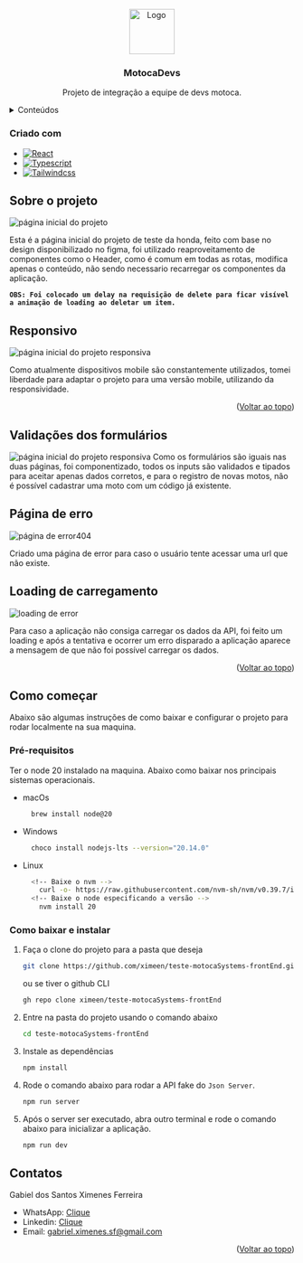 
<br />
<div align="center">
  <a href="https://github.com/ximeen/teste-motocaSystems-frontEnd">
    <img src="public/readmeImages/logoMotoca.png" alt="Logo" width="80" height="80">
  </a>

<h3 align="center">MotocaDevs</h3>

  <p align="center">
    Projeto de integração a equipe de devs motoca.
    <br />
  
  </p>
</div>

<details>
  <summary>Conteúdos</summary>
  <ol>
    <li>
      <a href="#sobre-o-projeto">Sobre o projeto</a>
      <ul>
        <li><a href="#criado-com">Criado com</a></li>
        <li><a href="#responsivo">Responsivo</a></li>
        <li><a href="#validações-dos-formulários">Validações dos formulários</a></li>
        <li><a href="#página-de-erro">Página de error 404</a></li>
      </ul>
    </li>
    <li>
      <a href="#como-começar">Como começar</a>
      <ul>
        <li><a href="#pré-requisitos">Pré-requisitos</a></li>
        <li><a href="#como-baixar-e-instalar">Instalação</a></li>
      </ul>
    </li>
    <li><a href="#contatos">Contatos</a></li>
  </ol>
</details>

### Criado com

* [![React][React.js]][React-url]
* [![Typescript][Typescript]][Typescript-url]
* [![Tailwindcss][Tailwindcss]][Tailwindcss-url]
<!-- * [![Zod][Zod]][Zod-url]
* [![ReactQuery][ReactQuery]][ReactQuery-url] -->



## Sobre o projeto
![página inicial do projeto][homepage-screenshot]

Esta é a página inicial do projeto de teste da honda, feito com base no design disponibilizado no figma, foi utilizado reaproveitamento de componentes como o Header, como é comum em todas as rotas, modifica apenas o conteúdo, não sendo necessario recarregar os componentes da aplicação.

<strong > `OBS: Foi colocado um delay na requisição de delete para ficar visível a animação de loading ao deletar um item.` </strong >

## Responsivo
![página inicial do projeto responsiva][homepageResponsive-screenshot]

Como atualmente dispositivos mobile são constantemente utilizados, tomei liberdade para adaptar o projeto para uma versão mobile, utilizando da responsividade.

<p align="right">(<a href="#criado-com">Voltar ao topo</a>)</p>


## Validações dos formulários
![página inicial do projeto responsiva][formValidations]
  Como os formulários são iguais nas duas páginas, foi componentizado, todos os inputs são validados e tipados para aceitar apenas dados corretos, e para o registro de novas motos, não é possível cadastrar uma moto com um código já existente.

## Página de erro 
![página de error404][error404Page-screenshot]

Criado uma página de error para caso o usuário tente acessar uma url que não existe.

## Loading de carregamento

![loading de error][loadingErrorPage-gif]

Para caso a aplicação não consiga carregar os dados da API, foi feito um loading e após a tentativa e ocorrer um erro disparado a aplicação aparece a mensagem de que não foi possível carregar os dados. 


<p align="right">(<a href="#criado-com">Voltar ao topo</a>)</p>


<!-- GETTING STARTED -->
## Como começar

Abaixo são algumas instruções de como baixar e configurar o projeto para rodar localmente na sua maquina.

### Pré-requisitos

Ter o node 20 instalado na maquina. Abaixo como baixar nos principais sistemas operacionais.
* macOs
  ```sh
    brew install node@20
  ```
* Windows
  ```sh
    choco install nodejs-lts --version="20.14.0"
  ```
* Linux
  ```bash
    <!-- Baixe o nvm -->
      curl -o- https://raw.githubusercontent.com/nvm-sh/nvm/v0.39.7/install.sh | bash
    <!-- Baixe o node especificando a versão -->
      nvm install 20
  ```

### Como baixar e instalar

1. Faça o clone do projeto para a pasta que deseja
   ```sh
   git clone https://github.com/ximeen/teste-motocaSystems-frontEnd.git
   ```
   ou se tiver o github CLI
   ```sh
   gh repo clone ximeen/teste-motocaSystems-frontEnd
   ```

2. Entre na pasta do projeto usando o comando abaixo
    ```sh
    cd teste-motocaSystems-frontEnd
    ```
3. Instale as dependências 
   ```sh
   npm install
   ```
3. Rode o comando abaixo para rodar a API fake do `Json Server`.
   ```bash
   npm run server
   ```
3. Após o server ser executado, abra outro terminal e rode o comando abaixo para inicializar a aplicação.
   ```bash
   npm run dev
   ```

<!-- CONTACT -->
## Contatos

Gabiel dos Santos Ximenes Ferreira 
-  WhatsApp: [Clique](https://wa.me/+5599991035812)
-  Linkedin: [Clique](https://www.linkedin.com/in/ximenes-gabriel/)
-  Email: gabriel.ximenes.sf@gmail.com


<p align="right">(<a href="#criado-com">Voltar ao topo</a>)</p>


<!-- MARKDOWN LINKS & IMAGES -->
<!-- https://www.markdownguide.org/basic-syntax/#reference-style-links -->
[contributors-shield]: https://img.shields.io/github/contributors/github_username/repo_name.svg?style=for-the-badge
[contributors-url]: https://github.com/github_username/repo_name/graphs/contributors
[forks-shield]: https://img.shields.io/github/forks/github_username/repo_name.svg?style=for-the-badge
[forks-url]: https://github.com/github_username/repo_name/network/members
[stars-shield]: https://img.shields.io/github/stars/github_username/repo_name.svg?style=for-the-badge
[stars-url]: https://github.com/github_username/repo_name/stargazers
[issues-shield]: https://img.shields.io/github/issues/github_username/repo_name.svg?style=for-the-badge
[issues-url]: https://github.com/github_username/repo_name/issues
[license-shield]: https://img.shields.io/github/license/github_username/repo_name.svg?style=for-the-badge
[license-url]: https://github.com/github_username/repo_name/blob/master/LICENSE.txt
[linkedin-shield]: https://img.shields.io/badge/-LinkedIn-black.svg?style=for-the-badge&logo=linkedin&colorB=555
[linkedin-url]: https://linkedin.com/in/linkedin_username
[homepage-screenshot]: public/readmeImages/homepage.png
[homepageResponsive-screenshot]: public/readmeImages/homepageResponsive.png
[error404Page-screenshot]: public/readmeImages/error404Page.png
[loadingErrorPage-gif]: public/readmeImages/loadingErrorPage.gif
[formValidations]: public/readmeImages/formValidations.png
[React.js]: https://img.shields.io/badge/React-20232A?style=for-the-badge&logo=react&logoColor=61DAFB
[React-url]: https://reactjs.org/
[Typescript]: https://img.shields.io/badge/Typescript-20232A?style=for-the-badge&logo=typescript&logoColor=61DAFB
[Typescript-url]: https://www.typescriptlang.org/
[Tailwindcss]: https://img.shields.io/badge/Tailwindcss-20232A?style=for-the-badge&logo=tailwindcss&logoColor=61DAFB
[Tailwindcss-url]: https://tailwindcss.com/
[Zod]: https://img.shields.io/badge/Zod-20232A?style=for-the-badge&logo=zod&logoColor=61DAFB
[Zod-url]: https://zod.dev/
[ReactQuery]: https://img.shields.io/badge/ReactQuery-20232A?style=for-the-badge&logo=tanstack&logoColor=61DAFB
[ReactQuery-url]: https://tanstack.com/query/latest
